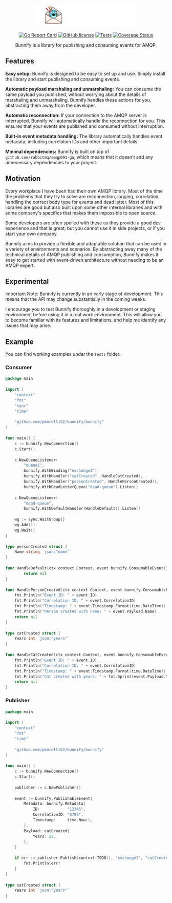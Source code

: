 <p align="center">
    <img src="logo.png" width="320px">
</p>

<div align="center">

[![Go Report Card](https://goreportcard.com/badge/github.com/pmorelli92/bunnify)](https://goreportcard.com/report/github.com/pmorelli92/bunnify)
[![GitHub license](https://img.shields.io/github/license/pmorelli92/bunnify)](LICENSE)
[![Tests](https://github.com/pmorelli92/bunnify/actions/workflows/main.yaml/badge.svg?branch=main)](https://github.com/pmorelli92/bunnify/actions/workflows/main.yaml)
[![Coverage Status](https://coveralls.io/repos/github/pmorelli92/bunnify/badge.svg?branch=main)](https://coveralls.io/github/pmorelli92/bunnify?branch=main)

Bunnify is a library for publishing and consuming events for AMQP.

</div>

## Features

**Easy setup:** Bunnify is designed to be easy to set up and use. Simply install the library and start publishing and consuming events.

**Automatic payload marshaling and unmarshaling:** You can consume the same payload you published, without worrying about the details of marshaling and unmarshaling. Bunnify handles these actions for you, abstracting them away from the developer.

**Automatic reconnection:** If your connection to the AMQP server is interrupted, Bunnify will automatically handle the reconnection for you. This ensures that your events are published and consumed without interruption.

**Built-in event metadata handling:** The library automatically handles event metadata, including correlation IDs and other important details.

**Minimal dependencies:** Bunnify is built on top of `github.com/rabbitmq/amqp091-go`, which means that it doesn't add any unnecessary dependencies to your project.

## Motivation

Every workplace I have been had their own AMQP library. Most of the time the problems that they try to solve are reconnection, logging, correlation, handling the correct body type for events and dead letter. Most of this libraries are good but also built upon some other internal libraries and with some company's specifics that makes them impossible to open source.

Some developers are often spoiled with these as they provide a good dev experience and that is great; but you cannot use it in side projects, or if you start your own company.

Bunnify aims to provide a flexible and adaptable solution that can be used in a variety of environments and scenarios. By abstracting away many of the technical details of AMQP publishing and consumption, Bunnify makes it easy to get started with event-driven architecture without needing to be an AMQP expert.

## Experimental

Important Note: Bunnify is currently in an early stage of development. This means that the API may change substantially in the coming weeks.

I encourage you to test Bunnify thoroughly in a development or staging environment before using it in a real work environment. This will allow you to become familiar with its features and limitations, and help me identify any issues that may arise.

## Example

You can find working examples under the `tests` folder.

### Consumer

```go
package main

import (
	"context"
	"fmt"
	"sync"
	"time"

	"github.com/pmorelli92/bunnify/bunnify"
)

func main() {
	c := bunnify.NewConnection()
	c.Start()

	c.NewQueueListener(
		"queue1",
		bunnify.WithBinding("exchange1"),
		bunnify.WithHandler("catCreated", HandleCatCreated),
		bunnify.WithHandler("personCreated", HandlePersonCreated)),
		bunnify.WithDeadLetterQueue("dead-queue").Listen()

	c.NewQueueListener(
		"dead-queue",
		bunnify.WithDefaultHandler(HandleDefault)).Listen()

	wg := sync.WaitGroup{}
	wg.Add(1)
	wg.Wait()
}

type personCreated struct {
	Name string `json:"name"`
}

func HandleDefault(ctx context.Context, event bunnify.ConsumableEvent[json.RawMessage]) error {
		return nil
}

func HandlePersonCreated(ctx context.Context, event bunnify.ConsumableEvent[personCreated]) error {
	fmt.Println("Event ID: " + event.ID)
	fmt.Println("Correlation ID: " + event.CorrelationID)
	fmt.Println("Timestamp: " + event.Timestamp.Format(time.DateTime))
	fmt.Println("Person created with name: " + event.Payload.Name)
	return nil
}

type catCreated struct {
	Years int `json:"years"`
}

func HandleCatCreated(ctx context.Context, event bunnify.ConsumableEvent[catCreated]) error {
	fmt.Println("Event ID: " + event.ID)
	fmt.Println("Correlation ID: " + event.CorrelationID)
	fmt.Println("Timestamp: " + event.Timestamp.Format(time.DateTime))
	fmt.Println("Cat created with years: " + fmt.Sprint(event.Payload.Years))
	return nil
}
```

### Publisher

```go
package main

import (
	"context"
	"fmt"
	"time"

	"github.com/pmorelli92/bunnify/bunnify"
)

func main() {
	c := bunnify.NewConnection()
	c.Start()

	publisher := c.NewPublisher()

	event := bunnify.PublishableEvent{
		Metadata: bunnify.Metadata{
			ID:            "12345",
			CorrelationID: "6789",
			Timestamp:     time.Now(),
		},
		Payload: catCreated{
			Years: 22,
		},
	}

	if err := publisher.Publish(context.TODO(), "exchange1", "catCreated", event); err != nil {
		fmt.Println(err)
	}
}

type catCreated struct {
	Years int `json:"years"`
}
```
